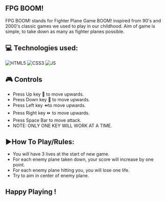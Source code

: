 ## FPG BOOM!
FPG BOOM! stands for Fighter Plane Game BOOM! inspired from 90's and 2000's classic games we used to play in our childhood. Aim of game is simple, to take down as many as fighter planes possible.
 
## 💻 Technologies used:
![HTML5](https://img.shields.io/badge/HTML5-E34F26?style=for-the-badge&logo=html5&logoColor=white)
![CSS3](https://img.shields.io/badge/CSS3-1572B6?style=for-the-badge&logo=css3&logoColor=white)
![JS](https://img.shields.io/badge/JavaScript-F7DF1E?style=for-the-badge&logo=javascript&logoColor=black)

## 🎮 Controls
-  Press Up key 🔼 to move upwards.
-  Press Down key 🔽 to move upwards.
-  Press Left key ⏪to move upwards.
-  Press Right key ⏩ to move upwards.
-  Press Space Bar to move attack.
- NOTE: ONLY ONE KEY WILL WORK AT A TIME.

## ▶️How To Play/Rules:
- You will have 3 lives at the start of new game.
- For each enemy plane taken down, your score will increase by one point.
- For each enemy plane hitting you, you will lose one life.
- Try to aim in center of enemy plane.

## Happy Playing !

